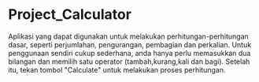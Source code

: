 # Project_Calculator
Aplikasi yang dapat digunakan untuk melakukan perhitungan-perhitungan dasar, seperti perjumlahan, pengurangan, pembagian dan perkalian. Untuk penggunaan sendiri cukup sederhana, anda hanya perlu memasukkan dua bilangan dan memilih satu operator (tambah,kurang,kali dan bagi). Setelah itu, tekan tombol "Calculate" untuk melakukan proses perhitungan. 
